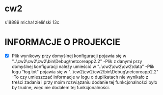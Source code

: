 # cw2
s18889 michał zieliński 13c

# INFORMACJE O PROJEKCIE
- [x] Plik wynikowy przy domyślnej konfiguracji pojawia się w "..\cw2\cw2\cw2\bin\Debug\netcoreapp2.2"
-Plik z danymi przy domyślnej konfiguracji należy umieścić w
"..\cw2\cw2\cw2\data"
-Plik logu "łog.txt" pojawia się w
"..\cw2\cw2\cw2\bin\Debug\netcoreapp2.2"
-To czy umieszczać informacje w logu o duplikatach nie wynikało z treści zadania i przy moim rozwiązaniu dodanie tej funkcjonalności było by trudne, więc nie dodałem tej funkcjonalności.
